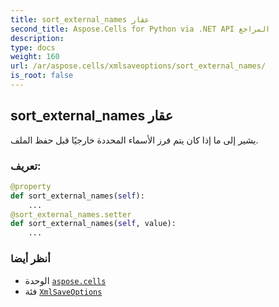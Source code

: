 ```yaml
---
title: sort_external_names عقار
second_title: Aspose.Cells for Python via .NET API المراجع
description:
type: docs
weight: 160
url: /ar/aspose.cells/xmlsaveoptions/sort_external_names/
is_root: false
---
```

##  sort_external_names عقار

يشير إلى ما إذا كان يتم فرز الأسماء المحددة خارجيًا قبل حفظ الملف.
###  تعريف:
```python
@property
def sort_external_names(self):
    ...
@sort_external_names.setter
def sort_external_names(self, value):
    ...
```

###  أنظر أيضا
* الوحدة [`aspose.cells`](../../)
* فئة [`XmlSaveOptions`](/cells/python-net/ar/aspose.cells/xmlsaveoptions)
